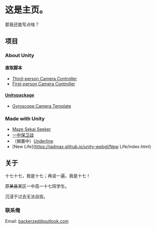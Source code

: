 # 这是主页。

那我还能写点啥？

## 项目

### About Unity

#### 直取脚本

- [Third-person Camera Controller](https://github.com/JadMax/Unity3D-Miscellaneous/blob/master/ThirdpersonCameraController.cs)
- [First-person Camera Controller](https://github.com/JadMax/Unity3D-Miscellaneous/blob/master/FirstpersonCameraController.cs)

#### [Unitypackage](https://github.com/JadMax/JadMax.github.io/tree/master/unipacks)

- [Gyroscope Camera Template](unipack-gyrocam.md)

### Made with Unity

- [Maze Sekai Seeker](game-mss.md)
- [一中保卫战](game-n1msd.md)
- （搁置中）[Underline](game-ul.md)
- [New Life](https://jadmax.github.io/unity-webgl/New Life/index.html)

## 关于

十七十七，我是十七；再说一遍，我是十七！

原~~某县~~某区一中高一十七班学生。

沉浸于过去无法自拔。

### 联系俺

Email: [backerzed@outlook.com](mailto:backerzed@outlook.com)
